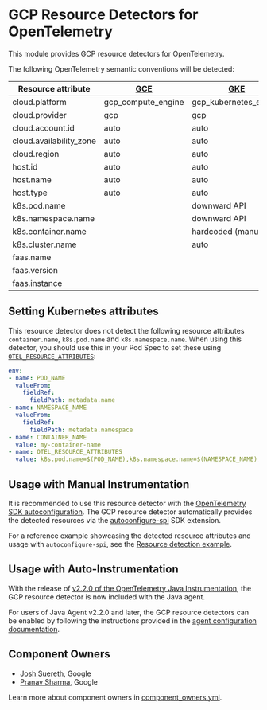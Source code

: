 # GCP Resource Detectors for OpenTelemetry

This module provides GCP resource detectors for OpenTelemetry.

The following OpenTelemetry semantic conventions will be detected:

| Resource attribute      | [GCE](https://cloud.google.com/compute/docs) | [GKE](https://cloud.google.com/kubernetes-engine/docs) | [GCR](https://cloud.google.com/run/docs) | [GCF](https://cloud.google.com/functions/docs) | [GAE](https://cloud.google.com/appengine/docs) |
|-------------------------|----------------------------------------------|--------------------------------------------------------|------------------------------------------|------------------------------------------------|------------------------------------------------|
| cloud.platform          | gcp_compute_engine                           | gcp_kubernetes_engine                                  | gcp_cloud_run                            | gcp_cloud_functions                            | gcp_app_engine                                 |
| cloud.provider          | gcp                                          | gcp                                                    | gcp                                      | gcp                                            | gcp                                            |
| cloud.account.id        | auto                                         | auto                                                   | auto                                     | auto                                           | auto                                           |
| cloud.availability_zone | auto                                         | auto                                                   | auto                                     | auto                                           | auto                                           |
| cloud.region            | auto                                         | auto                                                   | auto                                     | auto                                           | auto                                           |
| host.id                 | auto                                         | auto                                                   |                                          |                                                |                                                |
| host.name               | auto                                         | auto                                                   |                                          |                                                |                                                |
| host.type               | auto                                         | auto                                                   |                                          |                                                |                                                |
| k8s.pod.name            |                                              | downward API                                           |                                          |                                                |                                                |
| k8s.namespace.name      |                                              | downward API                                           |                                          |                                                |                                                |
| k8s.container.name      |                                              | hardcoded (manual)                                     |                                          |                                                |                                                |
| k8s.cluster.name        |                                              | auto                                                   |                                          |                                                |                                                |
| faas.name               |                                              |                                                        | auto                                     | auto                                           | auto                                           |
| faas.version            |                                              |                                                        | auto                                     | auto                                           | auto                                           |
| faas.instance           |                                              |                                                        | auto                                     | auto                                           | auto                                           |

## Setting Kubernetes attributes

This resource detector does not detect the following resource attributes
`container.name`, `k8s.pod.name` and `k8s.namespace.name`.  When using this detector,
you should use this in your Pod Spec to set these using
[`OTEL_RESOURCE_ATTRIBUTES`](https://github.com/open-telemetry/opentelemetry-specification/blob/v1.20.0/specification/resource/sdk.md#specifying-resource-information-via-an-environment-variable):

```yaml
env:
- name: POD_NAME
  valueFrom:
    fieldRef:
      fieldPath: metadata.name
- name: NAMESPACE_NAME
  valueFrom:
    fieldRef:
      fieldPath: metadata.namespace
- name: CONTAINER_NAME
  value: my-container-name
- name: OTEL_RESOURCE_ATTRIBUTES
  value: k8s.pod.name=$(POD_NAME),k8s.namespace.name=$(NAMESPACE_NAME),k8s.container.name=$(CONTAINER_NAME)
```

## Usage with Manual Instrumentation

It is recommended to use this resource detector with the [OpenTelemetry SDK autoconfiguration](https://opentelemetry.io/docs/languages/java/configuration/#zero-code-sdk-autoconfigure). The GCP resource detector automatically provides the detected resources via the [autoconfigure-spi](https://opentelemetry.io/docs/languages/java/configuration/#spi-service-provider-interface) SDK extension.

For a reference example showcasing the detected resource attributes and usage with `autoconfigure-spi`, see the [Resource detection example](https://github.com/open-telemetry/opentelemetry-java-examples/tree/main/resource-detection-gcp).

## Usage with Auto-Instrumentation

With the release of [v2.2.0 of the OpenTelemetry Java Instrumentation](https://github.com/open-telemetry/opentelemetry-java-instrumentation/releases/tag/v2.2.0), the GCP resource detector is now included with the Java agent.

For users of Java Agent v2.2.0 and later, the GCP resource detectors can be enabled by following the instructions provided in the [agent configuration documentation](https://opentelemetry.io/docs/languages/java/automatic/configuration/#enable-resource-providers-that-are-disabled-by-default).

## Component Owners

- [Josh Suereth](https://github.com/jsuereth), Google
- [Pranav Sharma](https://github.com/psx95), Google

Learn more about component owners in [component_owners.yml](../.github/component_owners.yml).
